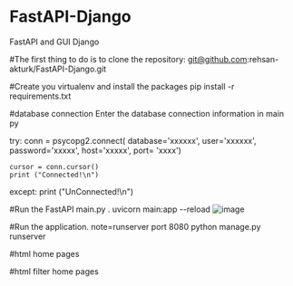 # FastAPI-Django
FastAPI and  GUI Django 



#The first thing to do is to clone the repository:
git@github.com:rehsan-akturk/FastAPI-Django.git

#Create you virtualenv and install the packages
pip install -r requirements.txt


#database connection
Enter the database connection information in main py 

try:
    conn = psycopg2.connect(
    database='xxxxxx', user='xxxxxx', password='xxxxx', host='xxxxx', port= 'xxxx')

    cursor = conn.cursor()
    print ("Connected!\n")
except:
    print ("UnConnected!\n")
	



#Run the FastAPI main.py .
uvicorn main:app --reload
![image](https://user-images.githubusercontent.com/63419567/190594713-fd5d0d07-a625-4a90-bb27-940b2ff3994a.png)



#Run the application.
note=runserver port 8080
python manage.py runserver



#html home pages



#html filter home pages




